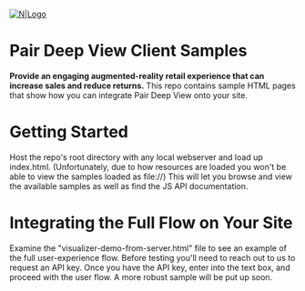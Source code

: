 [![N|Logo](https://app.pair3d.com/img/logo.png)](https://pair3d.com/)
# Pair Deep View Client Samples
**Provide an engaging augmented-reality retail experience that can increase sales and reduce returns.** This repo contains sample HTML pages that show how you can integrate Pair Deep View onto your site.

# Getting Started

Host the repo's root directory with any local webserver and load up index.html. (Unfortunately, due to how resources are loaded you won't be able to view the samples loaded as file://) This will let you browse and view the available samples as well as find the JS API documentation.

# Integrating the Full Flow on Your Site

Examine the "visualizer-demo-from-server.html" file to see an example of the full user-experience flow. Before testing you'll need to reach out to us to request an API key. Once you have the API key, enter into the text box, and proceed with the user flow. A more robust sample will be put up soon.
